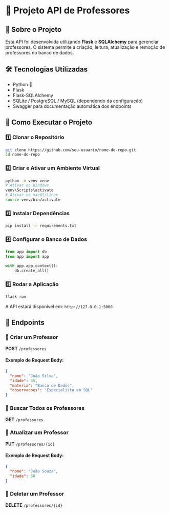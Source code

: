 # 📌 Projeto API de Professores

## 📖 Sobre o Projeto
Esta API foi desenvolvida utilizando **Flask** e **SQLAlchemy** para gerenciar professores. O sistema permite a criação, leitura, atualização e remoção de professores no banco de dados.

## 🛠️ Tecnologias Utilizadas
- Python 🐍
- Flask
- Flask-SQLAlchemy
- SQLite / PostgreSQL / MySQL (dependendo da configuração)
- Swagger para documentação automática dos endpoints

## 🚀 Como Executar o Projeto
### 1️⃣ Clonar o Repositório
```bash
git clone https://github.com/seu-usuario/nome-do-repo.git
cd nome-do-repo
```

### 2️⃣ Criar e Ativar um Ambiente Virtual
```bash
python -m venv venv
# Ativar no Windows
venv\Scripts\activate
# Ativar no macOS/Linux
source venv/bin/activate
```

### 3️⃣ Instalar Dependências
```bash
pip install -r requirements.txt
```

### 4️⃣ Configurar o Banco de Dados
```python
from app import db
from app import app

with app.app_context():
    db.create_all()
```

### 5️⃣ Rodar a Aplicação
```bash
flask run
```
A API estará disponível em: `http://127.0.0.1:5000`

## 📌 Endpoints

### 📌 Criar um Professor
**POST** `/professores`
#### Exemplo de Request Body:
```json
{
  "nome": "João Silva",
  "idade": 45,
  "materia": "Banco de Dados",
  "observacoes": "Especialista em SQL"
}
```

### 📌 Buscar Todos os Professores
**GET** `/professores`

### 📌 Atualizar um Professor
**PUT** `/professores/{id}`
#### Exemplo de Request Body:
```json
{
  "nome": "João Souza",
  "idade": 50
}
```

### 📌 Deletar um Professor
**DELETE** `/professores/{id}`
